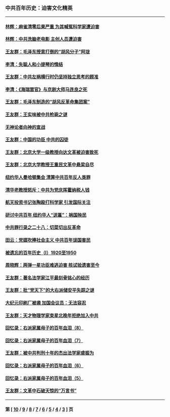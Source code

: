 ### 中共百年历史：迫害文化精英
---
#### [林辉：麻雀清零后果严重 为其喊冤科学家遭迫害](../../pages/nf1176111/n13746900.md?06120430) 
#### [林辉：中共洗脑老电影 主创人员遭迫害](../../pages/nf1176111/n13699437.md?06120430) 
#### [王友群：毛泽东授意打倒的“胡风分子”阿垅](../../pages/nf1176111/n13592541.md?06120430) 
#### [李清：失聪人和小提琴的情结](../../pages/nf1176111/n13459280.md?06120430) 
#### [王友群：中共左祸横行时仍坚持独立思考的顾准](../../pages/nf1176111/n13444722.md?06120430) 
#### [李清：《海瑞罢官》与京剧大师马连良之死](../../pages/nf1176111/n13412316.md?06120430) 
#### [王友群：毛泽东制造的“胡风反革命集团案”](../../pages/nf1176111/n13324909.md?06120430) 
#### [王友群：王实味被中共枪毙之谜](../../pages/nf1176111/n13307502.md?06120430) 
#### [无神论者向神的宣战](../../pages/nf1176111/n13281535.md?06120430) 
#### [王友群：中国的功臣 中共的囚徒](../../pages/nf1176111/n13291790.md?06120430) 
#### [王友群：北京大学一级教授向达文革被迫害致死](../../pages/nf1176111/n13150966.md?06120430) 
#### [王友群：北京大学教授王重民文革中悬梁自尽](../../pages/nf1176111/n13084645.md?06120430) 
#### [纽约华人曼哈顿集会 清算中共百年反人类罪](../../pages/nf1176111/n13084157.md?06120430) 
#### [清华老教授怒斥：中共为党庆挥霍纳税人钱](../../pages/nf1176111/n13071430.md?06120430) 
#### [航天投资书记张陶殴打科学家 引发国际关注](../../pages/nf1176111/n13069132.md?06120430) 
#### [研讨中共百年 纽约华人“送匾”：祸国殃民](../../pages/nf1176111/n13057367.md?06120430) 
#### [中共罪行录之二十八：切菜切出反革命](../../pages/nf1176111/n13030600.md?06120430) 
#### [田云：党媒吹捧社会主义 中共百年误国害民](../../pages/nf1176111/n13006682.md?06120430) 
#### [被遗忘的百年历史（I）1920至1950](../../pages/nf1176111/n12986411.md?06120430) 
#### [周晓辉：两弹一星功臣难逃迫害 核试验遗害至今](../../pages/nf1176111/n12974997.md?06120430) 
#### [王友群：著名法学家江平最刻骨铭心的经历](../../pages/nf1176111/n12970787.md?06120430) 
#### [王友群：批“党天下”的大右派储安平失踪之谜](../../pages/nf1176111/n12954229.md?06120430) 
#### [大纪元印刷厂被袭 加国会议员：无法容忍](../../pages/nf1176111/n12883028.md?06120430) 
#### [王友群：天才物理学家束星北晚年拒绝加入中共](../../pages/nf1176111/n12792913.md?06120430) 
#### [回忆录：右派家属母子的百年血泪（8）](../../pages/nf1176111/n12706196.md?06120430) 
#### [回忆录：右派家属母子的百年血泪（7）](../../pages/nf1176111/n12706191.md?06120430) 
#### [王友群：被中共判刑十年的杰出法学家盛振为](../../pages/nf1176111/n12706141.md?06120430) 
#### [回忆录：右派家属母子的百年血泪（6）](../../pages/nf1176111/n12698863.md?06120430) 
#### [回忆录：右派家属母子的百年血泪（5）](../../pages/nf1176111/n12692515.md?06120430) 
#### [王友群：文革中石破天惊的“万言书”](../../pages/nf1176111/n12690994.md?06120430) 

---
#### 第 [ [10](./10.md?06120430) / [9](./9.md?06120430) / [8](./8.md?06120430) / [7](./7.md?06120430) / [6](./6.md?06120430) / [5](./5.md?06120430) / [4](./4.md?06120430) / [3](./3.md?06120430) ] 页
